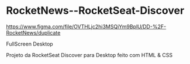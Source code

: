 # RocketNews--RocketSeat-Discover

https://www.figma.com/file/OVTHLjc2hi3MSQiYm9BplU/DD-%2F-RocketNews/duplicate

FullScreen Desktop

Projeto da RocketSeat Discover para Desktop feito com HTML & CSS 

